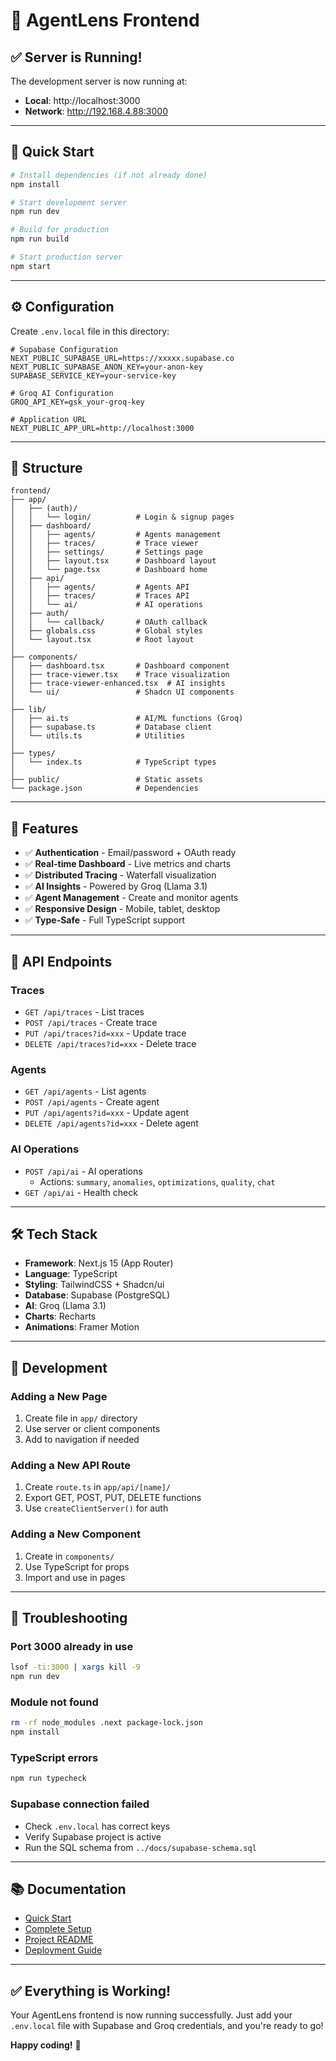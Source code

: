 # 🚀 AgentLens Frontend

## ✅ Server is Running!

The development server is now running at:
- **Local**: http://localhost:3000
- **Network**: http://192.168.4.88:3000

---

## 🎯 Quick Start

```bash
# Install dependencies (if not already done)
npm install

# Start development server
npm run dev

# Build for production
npm run build

# Start production server
npm start
```

---

## ⚙️ Configuration

Create `.env.local` file in this directory:

```env
# Supabase Configuration
NEXT_PUBLIC_SUPABASE_URL=https://xxxxx.supabase.co
NEXT_PUBLIC_SUPABASE_ANON_KEY=your-anon-key
SUPABASE_SERVICE_KEY=your-service-key

# Groq AI Configuration
GROQ_API_KEY=gsk_your-groq-key

# Application URL
NEXT_PUBLIC_APP_URL=http://localhost:3000
```

---

## 📁 Structure

```
frontend/
├── app/
│   ├── (auth)/
│   │   └── login/          # Login & signup pages
│   ├── dashboard/
│   │   ├── agents/         # Agents management
│   │   ├── traces/         # Trace viewer
│   │   ├── settings/       # Settings page
│   │   ├── layout.tsx      # Dashboard layout
│   │   └── page.tsx        # Dashboard home
│   ├── api/
│   │   ├── agents/         # Agents API
│   │   ├── traces/         # Traces API
│   │   └── ai/             # AI operations
│   ├── auth/
│   │   └── callback/       # OAuth callback
│   ├── globals.css         # Global styles
│   └── layout.tsx          # Root layout
│
├── components/
│   ├── dashboard.tsx       # Dashboard component
│   ├── trace-viewer.tsx    # Trace visualization
│   ├── trace-viewer-enhanced.tsx  # AI insights
│   └── ui/                 # Shadcn UI components
│
├── lib/
│   ├── ai.ts               # AI/ML functions (Groq)
│   ├── supabase.ts         # Database client
│   └── utils.ts            # Utilities
│
├── types/
│   └── index.ts            # TypeScript types
│
├── public/                 # Static assets
└── package.json            # Dependencies
```

---

## 🎨 Features

- ✅ **Authentication** - Email/password + OAuth ready
- ✅ **Real-time Dashboard** - Live metrics and charts
- ✅ **Distributed Tracing** - Waterfall visualization
- ✅ **AI Insights** - Powered by Groq (Llama 3.1)
- ✅ **Agent Management** - Create and monitor agents
- ✅ **Responsive Design** - Mobile, tablet, desktop
- ✅ **Type-Safe** - Full TypeScript support

---

## 🔌 API Endpoints

### Traces
- `GET /api/traces` - List traces
- `POST /api/traces` - Create trace
- `PUT /api/traces?id=xxx` - Update trace
- `DELETE /api/traces?id=xxx` - Delete trace

### Agents
- `GET /api/agents` - List agents
- `POST /api/agents` - Create agent
- `PUT /api/agents?id=xxx` - Update agent
- `DELETE /api/agents?id=xxx` - Delete agent

### AI Operations
- `POST /api/ai` - AI operations
  - Actions: `summary`, `anomalies`, `optimizations`, `quality`, `chat`
- `GET /api/ai` - Health check

---

## 🛠️ Tech Stack

- **Framework**: Next.js 15 (App Router)
- **Language**: TypeScript
- **Styling**: TailwindCSS + Shadcn/ui
- **Database**: Supabase (PostgreSQL)
- **AI**: Groq (Llama 3.1)
- **Charts**: Recharts
- **Animations**: Framer Motion

---

## 📝 Development

### Adding a New Page

1. Create file in `app/` directory
2. Use server or client components
3. Add to navigation if needed

### Adding a New API Route

1. Create `route.ts` in `app/api/[name]/`
2. Export GET, POST, PUT, DELETE functions
3. Use `createClientServer()` for auth

### Adding a New Component

1. Create in `components/`
2. Use TypeScript for props
3. Import and use in pages

---

## 🐛 Troubleshooting

### Port 3000 already in use
```bash
lsof -ti:3000 | xargs kill -9
npm run dev
```

### Module not found
```bash
rm -rf node_modules .next package-lock.json
npm install
```

### TypeScript errors
```bash
npm run typecheck
```

### Supabase connection failed
- Check `.env.local` has correct keys
- Verify Supabase project is active
- Run the SQL schema from `../docs/supabase-schema.sql`

---

## 📚 Documentation

- [Quick Start](../QUICK_START.md)
- [Complete Setup](../SETUP.md)
- [Project README](../README.md)
- [Deployment Guide](../docs/DEPLOYMENT.md)

---

## ✅ Everything is Working!

Your AgentLens frontend is now running successfully. Just add your `.env.local` file with Supabase and Groq credentials, and you're ready to go!

**Happy coding!** 🚀

